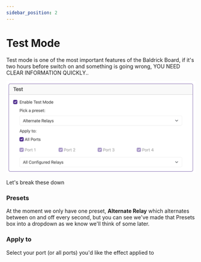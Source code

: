 ```yaml
---
sidebar_position: 2
---
```


# Test Mode

Test mode is one of the most important features of the Baldrick Board, if it's two hours before switch on and something is going wrong, YOU NEED CLEAR INFORMATION QUICKLY..

![BaldrickSwitchy Web Interface test ](../img/web-interface-test.png)

Let's break these down 

### Presets

At the moment we only have one preset, **Alternate Relay** which alternates between on and off every second, but you can see we've made that Presets box into a dropdown as we know we'll think of some later. 

### Apply to

Select your port (or all ports) you'd like the effect applied to